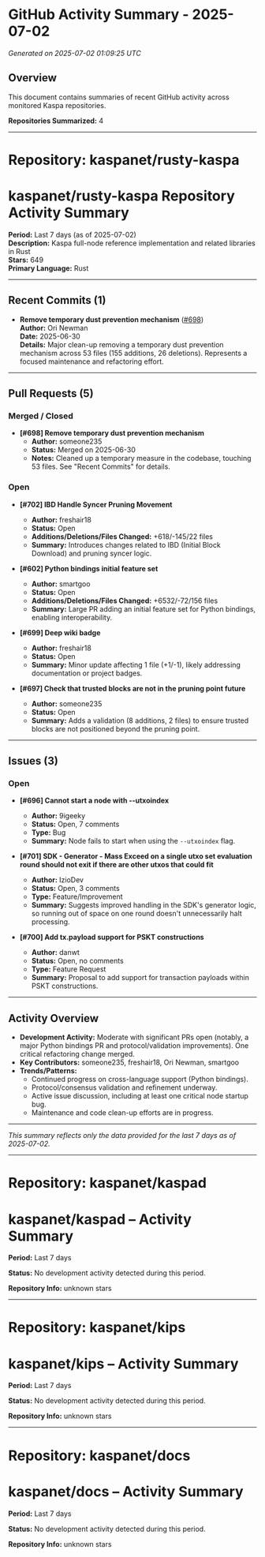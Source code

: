 # GitHub Activity Summary - 2025-07-02

*Generated on 2025-07-02 01:09:25 UTC*

## Overview

This document contains summaries of recent GitHub activity across monitored Kaspa repositories.

**Repositories Summarized:** 4

---

# Repository: kaspanet/rusty-kaspa

# kaspanet/rusty-kaspa Repository Activity Summary
**Period:** Last 7 days (as of 2025-07-02)  
**Description:** Kaspa full-node reference implementation and related libraries in Rust  
**Stars:** 649  
**Primary Language:** Rust

---

## Recent Commits (1)
- **Remove temporary dust prevention mechanism** ([#698](https://github.com/kaspanet/rusty-kaspa/pull/698))  
  **Author:** Ori Newman  
  **Date:** 2025-06-30  
  **Details:** Major clean-up removing a temporary dust prevention mechanism across 53 files (155 additions, 26 deletions). Represents a focused maintenance and refactoring effort.

---

## Pull Requests (5)

### Merged / Closed
- **[#698] Remove temporary dust prevention mechanism**
  - **Author:** someone235
  - **Status:** Merged on 2025-06-30
  - **Notes:** Cleaned up a temporary measure in the codebase, touching 53 files. See "Recent Commits" for details.

### Open
- **[#702] IBD Handle Syncer Pruning Movement**
  - **Author:** freshair18
  - **Status:** Open
  - **Additions/Deletions/Files Changed:** +618/-145/22 files
  - **Summary:** Introduces changes related to IBD (Initial Block Download) and pruning syncer logic.

- **[#602] Python bindings initial feature set**
  - **Author:** smartgoo
  - **Status:** Open
  - **Additions/Deletions/Files Changed:** +6532/-72/156 files
  - **Summary:** Large PR adding an initial feature set for Python bindings, enabling interoperability.

- **[#699] Deep wiki badge**
  - **Author:** freshair18
  - **Status:** Open
  - **Summary:** Minor update affecting 1 file (+1/-1), likely addressing documentation or project badges.

- **[#697] Check that trusted blocks are not in the pruning point future**
  - **Author:** someone235
  - **Status:** Open
  - **Summary:** Adds a validation (8 additions, 2 files) to ensure trusted blocks are not positioned beyond the pruning point.

---

## Issues (3)

### Open

- **[#696] Cannot start a node with --utxoindex**
  - **Author:** 9igeeky
  - **Status:** Open, 7 comments
  - **Type:** Bug
  - **Summary:** Node fails to start when using the `--utxoindex` flag.

- **[#701] SDK - Generator - Mass Exceed on a single utxo set evaluation round should not exit if there are other utxos that could fit**
  - **Author:** IzioDev
  - **Status:** Open, 3 comments
  - **Type:** Feature/Improvement
  - **Summary:** Suggests improved handling in the SDK's generator logic, so running out of space on one round doesn't unnecessarily halt processing.

- **[#700] Add tx.payload support for PSKT constructions**
  - **Author:** danwt
  - **Status:** Open, no comments
  - **Type:** Feature Request
  - **Summary:** Proposal to add support for transaction payloads within PSKT constructions.

---

## Activity Overview

- **Development Activity:** Moderate with significant PRs open (notably, a major Python bindings PR and protocol/validation improvements). One critical refactoring change merged.
- **Key Contributors:** someone235, freshair18, Ori Newman, smartgoo
- **Trends/Patterns:** 
    - Continued progress on cross-language support (Python bindings).
    - Protocol/consensus validation and refinement underway.
    - Active issue discussion, including at least one critical node startup bug.
    - Maintenance and code clean-up efforts are in progress.

---

*This summary reflects only the data provided for the last 7 days as of 2025-07-02.*

---

# Repository: kaspanet/kaspad

# kaspanet/kaspad – Activity Summary
**Period:** Last 7 days

**Status:** No development activity detected during this period.

**Repository Info:** unknown stars


---

# Repository: kaspanet/kips

# kaspanet/kips – Activity Summary
**Period:** Last 7 days

**Status:** No development activity detected during this period.

**Repository Info:** unknown stars


---

# Repository: kaspanet/docs

# kaspanet/docs – Activity Summary
**Period:** Last 7 days

**Status:** No development activity detected during this period.

**Repository Info:** unknown stars


